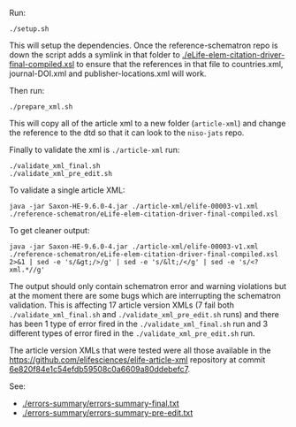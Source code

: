 Run:

```
./setup.sh
```

This will setup the dependencies. Once the reference-schematron repo is down the script adds a symlink in that folder to [./eLife-elem-citation-driver-final-compiled.xsl](eLife-elem-citation-driver-final-compiled.xsl) to ensure that the references in that file to countries.xml, journal-DOI.xml and publisher-locations.xml will work.

Then run:

```
./prepare_xml.sh
```

This will copy all of the article xml to a new folder (`article-xml`) and change the reference to the dtd so that it can look to the `niso-jats` repo.

Finally to validate the xml is `./article-xml` run:

```
./validate_xml_final.sh
./validate_xml_pre_edit.sh
```

To validate a single article XML:

```
java -jar Saxon-HE-9.6.0-4.jar ./article-xml/elife-00003-v1.xml ./reference-schematron/eLife-elem-citation-driver-final-compiled.xsl
```

To get cleaner output:

```
java -jar Saxon-HE-9.6.0-4.jar ./article-xml/elife-00003-v1.xml ./reference-schematron/eLife-elem-citation-driver-final-compiled.xsl 2>&1 | sed -e 's/&gt;/>/g' | sed -e 's/&lt;/</g' | sed -e 's/<?xml.*//g'
```

The output should only contain schematron error and warning violations but at the moment there are some bugs which are interrupting the schematron validation. This is affecting 17 article version XMLs (7 fail both `./validate_xml_final.sh` and `./validate_xml_pre_edit.sh` runs) and there has been 1 type of error fired in the `./validate_xml_final.sh` run and 3 different types of error fired in the `./validate_xml_pre_edit.sh` run.

The article version XMLs that were tested were all those available in the https://github.com/elifesciences/elife-article-xml repository at commit [6e820f84e1c54efdb59508c0a6609a80ddebefc7](https://github.com/elifesciences/elife-article-xml/tree/6e820f84e1c54efdb59508c0a6609a80ddebefc7/articles).

See:
- [./errors-summary/errors-summary-final.txt](errors-summary/errors-summary-final.txt)
- [./errors-summary/errors-summary-pre-edit.txt](errors-summary/errors-summary-pre-edit.txt)
